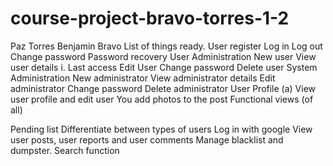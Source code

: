 # course-project-bravo-torres-1-2
Paz Torres
Benjamin Bravo
List of things ready.
User register
Log in
Log out
Change password
Password recovery
User Administration
 New user
View user details
i. Last access
 Edit User
Change password
Delete user
System Administration
New administrator
View administrator details
 Edit administrator
 Change password
Delete administrator
 User Profile
(a) View user profile and edit user
You add photos to the post
Functional views (of all)

Pending list
Differentiate between types of users
Log in with google
View user posts, user reports and user comments
Manage blacklist and dumpster.
Search function

